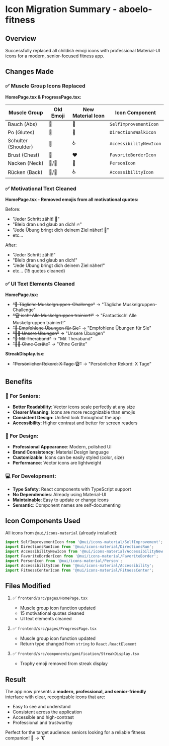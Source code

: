 # Icon Migration Summary - aboelo-fitness

## Overview
Successfully replaced all childish emoji icons with professional Material-UI icons for a modern, senior-focused fitness app.

## Changes Made

### ✅ Muscle Group Icons Replaced

**HomePage.tsx & ProgressPage.tsx:**

| Muscle Group | Old Emoji | New Material Icon | Icon Component |
|--------------|-----------|-------------------|----------------|
| Bauch (Abs) | 💪 | 🧘 | `SelfImprovementIcon` |
| Po (Glutes) | 🍑 | 🚶 | `DirectionsWalkIcon` |
| Schulter (Shoulder) | 💪 | ♿ | `AccessibilityNewIcon` |
| Brust (Chest) | 💪 | ❤️ | `FavoriteBorderIcon` |
| Nacken (Neck) | 🧠/👤 | 👤 | `PersonIcon` |
| Rücken (Back) | 🔄/👕 | ♿ | `AccessibilityIcon` |

### ✅ Motivational Text Cleaned

**HomePage.tsx - Removed emojis from all motivational quotes:**

Before:
- "Jeder Schritt zählt! 💪"
- "Bleib dran und glaub an dich! 🔥"
- "Jede Übung bringt dich deinem Ziel näher! 🎯"
- etc...

After:
- "Jeder Schritt zählt!"
- "Bleib dran und glaub an dich!"
- "Jede Übung bringt dich deinem Ziel näher!"
- etc... (15 quotes cleaned)

### ✅ UI Text Elements Cleaned

**HomePage.tsx:**
- ~~"🎯 Tägliche Muskelgruppen-Challenge"~~ → "Tägliche Muskelgruppen-Challenge"
- ~~"🏆 isch! Alle Muskelgruppen trainiert!"~~ → "Fantastisch! Alle Muskelgruppen trainiert!"
- ~~"🎯 Empfohlene Übungen für Sie"~~ → "Empfohlene Übungen für Sie"
- ~~"🏃‍♂️ Unsere Übungen"~~ → "Unsere Übungen"
- ~~"🎯 Mit Theraband"~~ → "Mit Theraband"
- ~~"🏃‍♂️ Ohne Geräte"~~ → "Ohne Geräte"

**StreakDisplay.tsx:**
- ~~"Persönlicher Rekord: X Tage 🏆"~~ → "Persönlicher Rekord: X Tage"

## Benefits

### 👴 For Seniors:
- **Better Readability**: Vector icons scale perfectly at any size
- **Clearer Meaning**: Icons are more recognizable than emojis
- **Consistent Design**: Unified look throughout the app
- **Accessibility**: Higher contrast and better for screen readers

### 🎨 For Design:
- **Professional Appearance**: Modern, polished UI
- **Brand Consistency**: Material Design language
- **Customizable**: Icons can be easily styled (color, size)
- **Performance**: Vector icons are lightweight

### 💻 For Development:
- **Type Safety**: React components with TypeScript support
- **No Dependencies**: Already using Material-UI
- **Maintainable**: Easy to update or change icons
- **Semantic**: Component names are self-documenting

## Icon Components Used

All icons from `@mui/icons-material` (already installed):

```typescript
import SelfImprovementIcon from '@mui/icons-material/SelfImprovement';
import DirectionsRunIcon from '@mui/icons-material/DirectionsRun';
import AccessibilityNewIcon from '@mui/icons-material/AccessibilityNew';
import FavoriteBorderIcon from '@mui/icons-material/FavoriteBorder';
import PersonIcon from '@mui/icons-material/Person';
import AccessibilityIcon from '@mui/icons-material/Accessibility';
import FitnessCenterIcon from '@mui/icons-material/FitnessCenter';
```

## Files Modified

1. ✅ `frontend/src/pages/HomePage.tsx`
   - Muscle group icon function updated
   - 15 motivational quotes cleaned
   - UI text elements cleaned

2. ✅ `frontend/src/pages/ProgressPage.tsx`
   - Muscle group icon function updated
   - Return type changed from `string` to `React.ReactElement`

3. ✅ `frontend/src/components/gamification/StreakDisplay.tsx`
   - Trophy emoji removed from streak display

## Result

The app now presents a **modern, professional, and senior-friendly** interface with clear, recognizable icons that are:
- Easy to see and understand
- Consistent across the application
- Accessible and high-contrast
- Professional and trustworthy

Perfect for the target audience: seniors looking for a reliable fitness companion! 💪 → 🏋️

